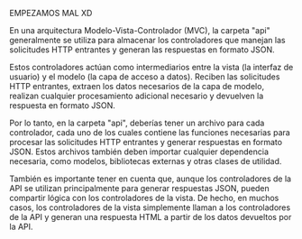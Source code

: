 EMPEZAMOS MAL XD 

En una arquitectura Modelo-Vista-Controlador (MVC), la carpeta "api" generalmente se utiliza para almacenar los controladores que manejan las solicitudes HTTP entrantes y generan las respuestas en formato JSON.

Estos controladores actúan como intermediarios entre la vista (la interfaz de usuario) y el modelo (la capa de acceso a datos). Reciben las solicitudes HTTP entrantes, extraen los datos necesarios de la capa de modelo, realizan cualquier procesamiento adicional necesario y devuelven la respuesta en formato JSON.

Por lo tanto, en la carpeta "api", deberías tener un archivo para cada controlador, cada uno de los cuales contiene las funciones necesarias para procesar las solicitudes HTTP entrantes y generar respuestas en formato JSON. Estos archivos también deben importar cualquier dependencia necesaria, como modelos, bibliotecas externas y otras clases de utilidad.

También es importante tener en cuenta que, aunque los controladores de la API se utilizan principalmente para generar respuestas JSON, pueden compartir lógica con los controladores de la vista. De hecho, en muchos casos, los controladores de la vista simplemente llaman a los controladores de la API y generan una respuesta HTML a partir de los datos devueltos por la API.